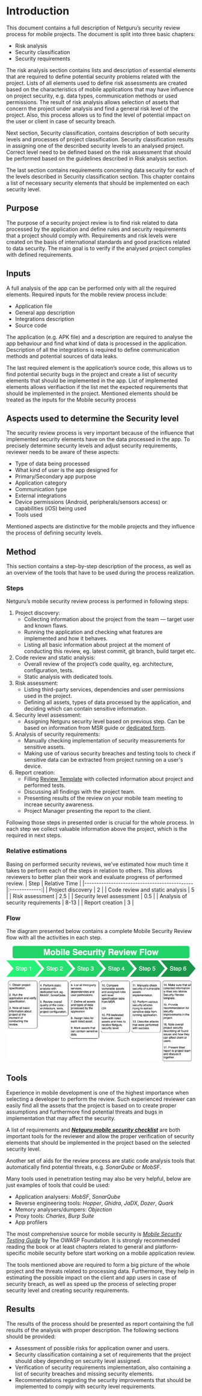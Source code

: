 # Introduction

This document contains a full description of Netguru’s security review process for mobile projects. The document is split into three basic chapters:

* Risk analysis
* Security classification
* Security requirements

The risk analysis section contains lists and description of essential elements that are required to define potential security problems related with the project. Lists of all elements used to define risk assessments are created based on the characteristics of mobile applications that may have influence on project security, e.g. data types, communication methods or used permissions. The result of risk analysis allows selection of assets that concern the project under analysis and find a general risk level of the project. Also, this process allows us to find the level of potential impact on the user or client in case of security breach.

Next section, Security classification, contains description of both security levels and processes of project classification. Security classification results in assigning one of the described security levels to an analysed project. Correct level need to be defined based on the risk assessment that should be performed based on the guidelines described in Risk analysis section.

The last section contains requirements concerning data security for each of the levels described in Security classification section. This chapter contains a list of necessary security elements that should be implemented on each security level.

## Purpose

The purpose of a security project review is to find risk related to data processed by the application and define rules and security requirements that a project should comply with. Requirements and risk levels were created on the basis of international standards and good practices related to data security. The main goal is to verify if the analysed project complies with defined requirements.

## Inputs

A full analysis of the app can be performed only with all the required elements. Required inputs for the mobile review process include:

* Application file
* General app description
* Integrations description
* Source code

The application (e.g. APK file) and a description are required to analyse the app behaviour and find what kind of data is processed in the application. Description of all the integrations is required to define communication methods and potential sources of data leaks.

The last required element is the application’s source code, this allows us to find potential security bugs in the project and create a list of security elements that should be implemented in the app. List of implemented elements allows verifiaction if the list met the expected requirements that should be implemented in the project. Mentioned elements should be treated as the inputs for the Mobile security process

## Aspects used to determine the Security level

The security review process is very important because of the influence that implemented security elements have on the data processed in the app. To precisely determine security levels and adjust security requirements, reviewer needs to be aware of these aspects:

* Type of data being processed
* What kind of user is the app designed for
* Primary/Secondary app purpose
* Application category
* Communication type
* External integrations
* Device permissions (Android, peripherals/sensors access) or capabilities (iOS) being used
* Tools used

Mentioned aspects are distinctive for the mobile projects and they influence the process of defining security levels.

## Method

This section contains a step-by-step description of the process, as well as an overview of the tools that have to be used during the process realization.

### Steps

Netguru’s mobile security review process is performed in following steps:

1. Project discovery:
    * Collecting information about the project from the team — target user and known flaws.
    * Running the application and checking what features are implemented and how it behaves.
    * Listing all basic information about project at the moment of conducting this review, eg. latest commit, git branch, build target etc.
1. Code review and static analysis:
    * Overall review of the project’s code quality, eg. architecture, configuration, tests.
    * Static analysis with dedicated tools.
1. Risk assessment:
    * Listing third-party services, dependencies and user permissions used in the project.
    * Defining all assets, types of data processed by the application, and deciding which can contain sensitive information.
1. Security level assessment:
    * Assigning Netguru security level based on previous step. Can be based on information from MSR guide or [dedicated form](https://docs.google.com/forms/d/e/1FAIpQLSdDbjcmqbYWKV4XUJkTjg_mLK7PfENj1uO-J4fE90GRXl_bNw/viewform).
1. Analysis of security requirements:
    * Manually checking implementation of security measurements for sensitive assets.
    * Making use of various security breaches and testing tools to check if sensitive data can be extracted from project running on a user's device.
1. Report creation:
    * Filling [Review Template](https://docs.google.com/document/d/1haQzOdO_XNQlnKExSxf_jMa_GgUKZdPuwMvP-50Urd0) with collected information about project and performed tests.
    * Discussing all findings with the project team.
    * Presenting results of the review on your mobile team meeting to increae security awareness.
    * Project Manager presenting the report to the client.

Following those steps in presented order is crucial for the whole process. In each step we collect valuable information above the project, which is the required in next steps.

### Relative estimations
Basing on performed security reviews, we've estimated how much time it takes to perform each of the steps in relation to others. This allows reviewers to better plan their work and evaluate progress of performed review.
| Step                                        | Relative Time |
|---------------------------------------------|:-------------:|
| Project discovery                           |       2       |
| Code review and static analysis             |       5       |
| Risk assessment                             |      2.5      |
| Security level assessment                   |      0.5      |
| Analysis of security requirements           |      8-13     |
| Report creation                             |       3       |

### Flow

The diagram presented below contains a complete Mobile Security Review flow with all the activities in each step.

![Mobile Security Review Flow Chart](./Images/mobile_security_review_flow.png)

## Tools

Experience in mobile development is one of the highest importance when selecting a developer to perform the review. Such experienced reviewer can easily find all the assets that the project is based on to create proper assumptions and furthermore find potential threats and bugs in implementation that may affect the security.

A list of requirements and ***[Netguru mobile security checklist](https://docs.google.com/spreadsheets/d/18FsFLRFmsy_GuokKRXqQzpC06HcM05rW8BCN2L2J-Ss)*** are both important tools for the reviewer and allow the proper verification of security elements that should be implemented in the project based on the selected security level.

Another set of aids for the review process are static code analysis tools that automatically find potential threats, e.g. *SonarQube* or *MobSF*.

Many tools used in penetration testing may also be very helpful, below are just examples of tools that could be used:
* Application analysers: *MobSF*, *SonarQube*
* Reverse engineering tools: *Hopper*, *Ghidra*, *JaDX*, *Dozer*, *Quark*
* Memory analysers/dumpers: *Objection*
* Proxy tools: *Charles*, *Burp Suite*
* App profilers

The most comprehensive source for mobile security is *[Mobile Security Testing Guide](https://github.com/OWASP/owasp-mstg)* by The OWASP Foundation. It is strongly recommended reading the book or at least chapters related to general and platform-specific mobile security before start working on a mobile application review.

The tools mentioned above are required to form a big picture of the whole project and the threats related to processing data. Furthermore, they help in estimating the possible impact on the client and app users in case of security breach, as well as speed up the process of selecting proper security level and creating security requirements.

## Results

The results of the process should be presented as report containing the full results of the analysis with proper description. The following sections should be provided:

* Assessment of possible risks for application owner and users.
* Security classification containing a set of requirements that the project should obey depending on security level assigned.
* Verification of security requirements implementation, also containing a list of security breaches and missing security elements.
* Recommendations regarding the security improvements that should be implemented to comply with security level requirements.
